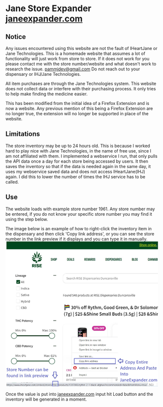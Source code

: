 # Jane Store Expander [janeexpander.com](http://janeexpander.com/)

## Notice
Any issues encountered using this website are not the fault of IHeartJane or Jane Technologies. This is a homemade website that assumes a lot of functionality will just work from store to store. If it does not work for you please contact me with the store number/website and what doesn't work to research the issue. pammjdev@gmail.com Do not reach out to your dispensary or IHJ/Jane Technologies.

All item purchases are through the Jane Technologies system. This website does not collect data or interfere with their purchasing process. It only tries to help make finding the medicine easier.

This has been modified from the initial idea of a Firefox Extension and is now a website. Any previous mention of this being a Firefox Extension are no longer true, the extension will no longer be supported in place of the website.

## Limitations
The store inventory may be up to 24 hours old. This is because I worked hard to play nice with Jane Technologies, in the name of free use, since I am not affiliated with them. I implemented a webservice I run, that only pulls the API data once a day for each store being accessed by users. It then saves the inventory so that if the data is needed again in the same day, it uses my webservice saved data and does not access IHeartJane(IHJ) again. I did this to lower the number of times the IHJ service has to be called.

## Use
The website loads with example store number 1961. Any store number may be entered, if you do not know your specific store number you may find it using the step below.

The image below is an example of how to right-click the inventory item in the dispensary and then click 'Copy link address', or you can see the store number in the link preview if it displays and you can type it in manually.
![Find Store Number](https://raw.githubusercontent.com/pammjdev/extension/main/images/get_store_number.jpg)

Once the value is put into [janeexpander.com](http://janeexpander.com/) input hit Load button and the inventory will be generated in a moment.
